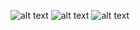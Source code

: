 ![alt text](https://media.discordapp.net/attachments/1062106972398309499/1296129861370384484/Untitled148_20241016161709.png?ex=67112a7f&is=670fd8ff&hm=2e2085d5403fa37fa57b5d6ca2c8612cd9980b5be6a4ecdcb67f5ca301add640&=&format=webp&quality=lossless&width=614&height=614)
![alt text](https://media.discordapp.net/attachments/1062106972398309499/1296131619832205343/Untitled148_20241016162352.png?ex=67112c23&is=670fdaa3&hm=4e01d118002fbc9ff535a2d398f911a9090667d251b134ae5f20caef7266b4e7&=&format=webp&quality=lossless)
![alt text](https://media.discordapp.net/attachments/1062106972398309499/1296134974986256476/Untitled148_20241016163733.png?ex=67112f43&is=670fddc3&hm=0dde7daa60f4a099302f03b8ac941cf1fd77dbcd8fbb8a638b9b9bdde4c4ac45&=&format=webp&quality=lossless&width=614&height=614)
